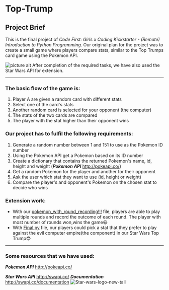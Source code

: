 # Top-Trump #
## Project Brief 
This is the final project of _Code First: Girls x Coding Kickstarter - (Remote) Introduction to Python Programming._
Our original plan for the project was to create a small game where players compare stats, similar to the Top Trumps card game using the Pokemon API. 

![picture alt](https://user-images.githubusercontent.com/67553615/134175182-c4b0e910-4f58-4533-bbe3-407a6cbbb697.jpg "Pokemon API")
After completion of the required tasks, we have also used the Star Wars API for extension.
- - - -- - - -- - - -- - - -- - - -- - - -- - - -- - - -- - - -- - - -- - - -- - - -- - - -- - - -- - 
### The basic flow of the game is: 
1. Player A are given a random card with different stats
2. Select one of the card's stats
3. Another random card is selected for your opponent (the computer)
4. The stats of the two cards are compared
5. The player with the stat higher than their opponent wins

### Our project has to fulfil the following requirements: 

1. Generate a random number between 1 and 151 to use as the Pokemon ID number
2. Using the Pokemon API get a Pokemon based on its ID number
3. Create a dictionary that contains the returned Pokemon's name, id, height and weight (_**Pokemon API**_ http://pokeapi.co/)
4. Get a random Pokemon for the player and another for their opponent
5. Ask the user which stat they want to use (id, height or weight)
6. Compare the player's and opponent's Pokemon on the chosen stat to decide who wins

### Extension work:
* With our [pokemon_with_round_recording!!!](https://github.com/ollulceland/Top-Trump/blob/main/pokemon_with_round_recording!!!) file, players are able to play multiple rounds and record the outcome of each round. The player with most number of rounds won,wins the game:satisfied:
* With [Final.py](https://github.com/ollulceland/Top-Trump/blob/main/Final.py) file, our players could pick a stat that they prefer to play against the evil computer empire(the component) in our Star Wars Top Trump:sunglasses:


- - - -- - - -- - - -- - - -- - - -- - - -- - - -- - - -- - - -- - - -- - - -- - - -- - - -- - - -- - 
### Some resources that we have used:

_**Pokemon API**_ http://pokeapi.co/

_**Star Wars API**_ http://swapi.co/
_**Documentation**_ http://swapi.co/documentation
![Star-wars-logo-new-tall](https://user-images.githubusercontent.com/67553615/134176087-309e50ed-68c6-4ad8-8c89-aeb48126b025.jpg)



